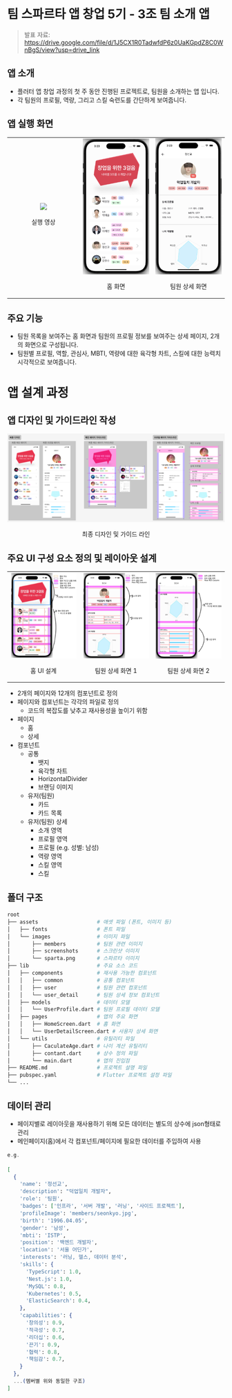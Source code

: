 # 팀 스파르타 앱 창업 5기 - 3조 팀 소개 앱

> 발표 자료: https://drive.google.com/file/d/1J5CX1R0TadwfdP6z0UaKGpdZ8C0WnBgS/view?usp=drive_link

## 앱 소개

- 플러터 앱 창업 과정의 첫 주 동안 진행된 프로젝트로, 팀원을 소개하는 앱 입니다. 
- 각 팀원의 프로필, 역량, 그리고 스킬 숙련도를 간단하게 보여줍니다.

## 앱 실행 화면

<table>
    <tr>
        <td align="center" width="33%">
            <img src="./assets/images/screenshots/sample.gif" width="200"/>
            <p>실행 영상</p>
        </td>
        <td align="center" width="33%">
            <img src="./assets/images/screenshots/home_screenshot.png" width="200"/>
            <p>홈 화면</p>
        </td>
        <td align="center" width="33%">
            <img src="./assets/images/screenshots/user_detail_screenshot.png" width="200"/>
            <p>팀원 상세 화면</p>
        </td>
    </tr>
</table>


## 주요 기능

- 팀원 목록을 보여주는 홈 화면과 팀원의 프로필 정보를 보여주는 상세 페이지, 2개의 화면으로 구성됩니다.
- 팀원별 프로필, 역할, 관심사, MBTI, 역량에 대한 육각형 차트, 스킬에 대한 능력치 시각적으로 보여줍니다.

# 앱 설계 과정

## 앱 디자인 및 가이드라인 작성

<div style="text-align: center;">
    <img src="./assets/images/screenshots/design_guideline.png" alt="디자인 가이드라인" width="1200"/>
    <p>최종 디자인 및 가이드 라인</p>
</div>

## 주요 UI 구성 요소 정의 및 레이아웃 설계

<table width="100%">
    <tr>
        <td align="center" width="33%">
            <img src="./assets/images/screenshots/home_introduction.jpeg" width="100%"/>
            <p>홈 UI 설계</p>
        </td>
        <td align="center" width="33%">
            <img src="./assets/images/screenshots/user_detail_1_introduction.jpeg" width="100%"/>
            <p>팀원 상세 화면 1</p>
        </td>
        <td align="center" width="33%">
            <img src="./assets/images/screenshots/user_detail_2_introduction.jpeg" width="100%"/>
            <p>팀원 상세 화면 2</p>
        </td>
    </tr>
</table>


- 2개의 페이지와 12개의 컴포넌트로 정의
- 페이지와 컴포넌트는 각각의 파일로 정의
    - 코드의 복잡도를 낮추고 재사용성을 높이기 위함
- 페이지
    - 홈
    - 상세
- 컴포넌트
  - 공통
    - 뱃지
    - 육각형 차트
    - HorizontalDivider
    - 브랜딩 이미지
  - 유저(팀원)
    - 카드
    - 카드 목록
  - 유저(팀원) 상세
    - 소개 영역
    - 프로필 영역
    - 프로필 (e.g. 성별: 남성)
    - 역량 영역
    - 스킬 영역
    - 스킬

## 폴더 구조
```bash
root
├── assets                   # 애셋 파일 (폰트, 이미지 등)
│   ├── fonts                # 폰트 파일
│   └── images               # 이미지 파일
│       ├── members          # 팀원 관련 이미지
│       ├── screenshots      # 스크린샷 이미지
│       └── sparta.png       # 스파르타 이미지
├── lib                      # 주요 소스 코드
│   ├── components           # 재사용 가능한 컴포넌트
│   │   ├── common           # 공통 컴포넌트
│   │   ├── user             # 팀원 관련 컴포넌트
│   │   └── user_detail      # 팀원 상세 정보 컴포넌트
│   ├── models               # 데이터 모델
│   │   └── UserProfile.dart # 팀원 프로필 데이터 모델
│   ├── pages                # 앱의 주요 화면
│   │   ├── HomeScreen.dart  # 홈 화면
│   │   └── UserDetailScreen.dart # 사용자 상세 화면
│   └── utils                # 유틸리티 파일
│       ├── CaculateAge.dart # 나이 계산 유틸리티
│       ├── contant.dart     # 상수 정의 파일
│       └── main.dart        # 앱의 진입점
├── README.md                # 프로젝트 설명 파일
├── pubspec.yaml             # Flutter 프로젝트 설정 파일
└── ...
```

## 데이터 관리

- 페이지별로 레이아웃을 재사용하기 위해 모든 데이터는 별도의 상수에 json형태로 관리
- 메인페이지(홈)에서 각 컴포넌트/페이지에 필요한 데이터를 주입하여 사용

```elixir
e.g.

[
  {
    'name': '정선교',
    'description': "덕업일치 개발자",
    'role': '팀원',
    'badges': ['인프라', '서버 개발', '러닝', '사이드 프로젝트'],
    'profileImage': 'members/seonkyo.jpg',
    'birth': '1996.04.05',
    'gender': '남성',
    'mbti': 'ISTP',
    'position': '백엔드 개발자',
    'location': '서울 어딘가',
    'interests': '러닝, 헬스, 데이터 분석',
    'skills': {
      'TypeScript': 1.0,
      'Nest.js': 1.0,
      'MySQL': 0.8,
      'Kubernetes': 0.5,
      'ElasticSearch': 0.4,
    },
    'capabilities': {
      '창의성': 0.9,
      '적극성': 0.7,
      '리더십': 0.6,
      '끈기': 0.9,
      '협력': 0.8,
      '책임감': 0.7,
    }
  },
  ...(멤버별 위와 동일한 구조)
]
